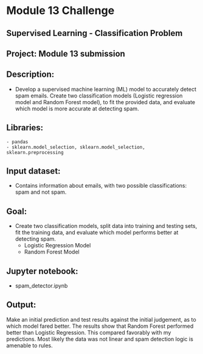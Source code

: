 
# Module 13  Challenge 

## Supervised Learning - Classification Problem

## Project: Module 13 submission

## Description:
- Develop a supervised machine learning (ML) model to accurately detect spam emails. Create two classification models (Logistic regression model and Random Forest model), to fit the provided data, and evaluate which model is more accurate at detecting spam. 

## Libraries:
    - pandas
    - sklearn.model_selection, sklearn.model_selection, sklearn.preprocessing
    
## Input dataset:
- Contains information about emails, with two possible classifications: spam and not spam.

## Goal: 
- Create two classification models, split data into training and testing sets, fit the training data, and evaluate which model performs better at detecting spam.
    - Logistic Regression Model
    - Random Forest Model

## Jupyter notebook: 
- spam_detector.ipynb

## Output:
Make an initial prediction and test results against the initial judgement, as to which model fared better.
The results show that Random Forest performed better than Logistic Regression. This compared favorably with my predictions. Most likely the data was not linear and spam detection logic is amenable to rules.
